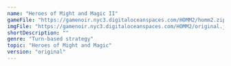 ```yaml
---
name: "Heroes of Might and Magic II"
gameFile: "https://gamenoir.nyc3.digitaloceanspaces.com/HOMM2/homm2.zip"
imgFile: "https://gamenoir.nyc3.digitaloceanspaces.com/HOMM2/original.jpg"
shortDescription: ""
genre: "Turn-based strategy"
topic: "Heroes of Might and Magic"
version: "original"
---
```

